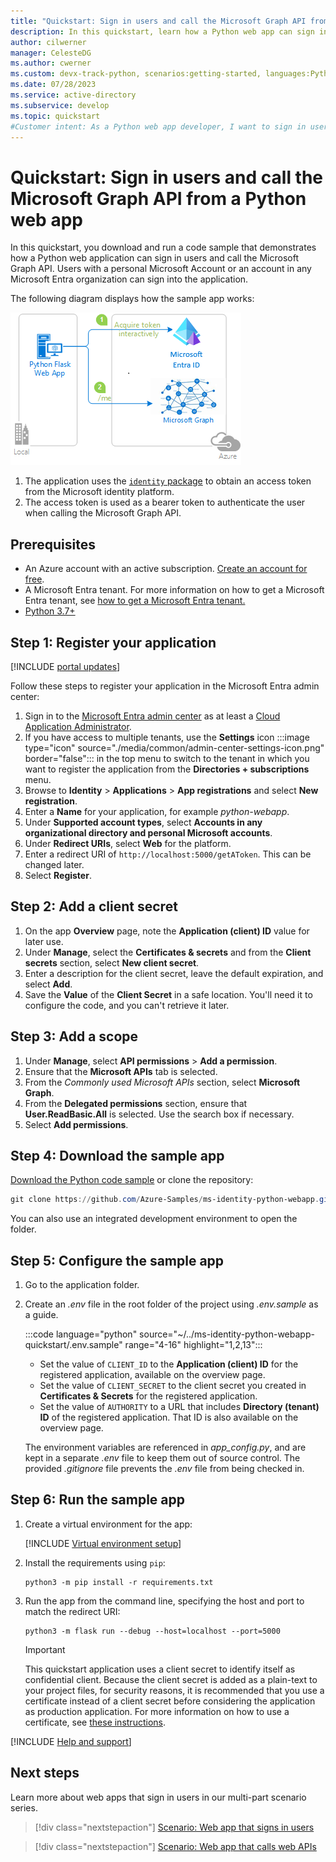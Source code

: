 ```yaml
---
title: "Quickstart: Sign in users and call the Microsoft Graph API from a Python web app"
description: In this quickstart, learn how a Python web app can sign in users, get an access token from the Microsoft identity platform, and call the Microsoft Graph API.
author: cilwerner
manager: CelesteDG
ms.author: cwerner
ms.custom: devx-track-python, scenarios:getting-started, languages:Python
ms.date: 07/28/2023
ms.service: active-directory
ms.subservice: develop
ms.topic: quickstart
#Customer intent: As a Python web app developer, I want to sign in users and call the Microsoft Graph API, so that I can integrate user authentication and access Microsoft Graph data in my application.
---
```


# Quickstart: Sign in users and call the Microsoft Graph API from a Python web app

In this quickstart, you download and run a code sample that demonstrates how a Python web application can sign in users and call the Microsoft Graph API. Users with a personal Microsoft Account or an account in any Microsoft Entra organization can sign into the application.

The following diagram displays how the sample app works:

![Diagram that shows how the sample app generated by this quickstart works.](media/quickstart-v2-python-webapp/topology.png)

1. The application uses the [`identity` package](https://pypi.org/project/identity/) to obtain an access token from the Microsoft identity platform.
2. The access token is used as a bearer token to authenticate the user when calling the Microsoft Graph API.


## Prerequisites

- An Azure account with an active subscription. [Create an account for free](https://azure.microsoft.com/free/?WT.mc_id=A261C142F).
- A Microsoft Entra tenant. For more information on how to get a Microsoft Entra tenant, see [how to get a Microsoft Entra tenant.](./quickstart-create-new-tenant.md)
- [Python 3.7+](https://www.python.org/downloads/)

## Step 1: Register your application

[!INCLUDE [portal updates](~/includes/portal-update.md)]

Follow these steps to register your application in the Microsoft Entra admin center:

1. Sign in to the [Microsoft Entra admin center](https://entra.microsoft.com) as at least a [Cloud Application Administrator](~/identity/role-based-access-control/permissions-reference.md#cloud-application-administrator). 
1. If you have access to multiple tenants, use the **Settings** icon :::image type="icon" source="./media/common/admin-center-settings-icon.png" border="false"::: in the top menu to switch to the tenant in which you want to register the application from the **Directories + subscriptions** menu.
1. Browse to **Identity** > **Applications** > **App registrations** and select **New registration**.
1. Enter a **Name** for your application, for example *python-webapp*. 
1. Under **Supported account types**, select **Accounts in any organizational directory and personal Microsoft accounts**.
1. Under **Redirect URIs**, select **Web** for the platform.
1. Enter a redirect URI of `http://localhost:5000/getAToken`. This can be changed later.
1. Select **Register**.

## Step 2: Add a client secret

1. On the app **Overview** page, note the **Application (client) ID** value for later use.
1. Under **Manage**, select the **Certificates & secrets** and from the **Client secrets** section, select **New client secret**.
1. Enter a description for the client secret, leave the default expiration, and select **Add**.
1. Save the **Value** of the **Client Secret** in a safe location. You'll need it to configure the code, and you can't retrieve it later.

## Step 3: Add a scope

1. Under **Manage**, select **API permissions** > **Add a permission**.
1. Ensure that the **Microsoft APIs** tab is selected.
1. From the *Commonly used Microsoft APIs* section, select **Microsoft Graph**.
1. From the **Delegated permissions** section, ensure that **User.ReadBasic.All** is selected. Use the search box if necessary.
1. Select **Add permissions**.

## Step 4: Download the sample app

[Download the Python code sample](https://github.com/Azure-Samples/ms-identity-python-webapp/archive/main.zip) or clone the repository:

```powershell
git clone https://github.com/Azure-Samples/ms-identity-python-webapp.git
```

You can also use an integrated development environment to open the folder.

## Step 5: Configure the sample app

1. Go to the application folder.

1. Create an *.env* file in the root folder of the project using *.env.sample* as a guide.

    :::code language="python" source="~/../ms-identity-python-webapp-quickstart/.env.sample" range="4-16" highlight="1,2,13":::

    * Set the value of `CLIENT_ID` to the **Application (client) ID** for the registered application, available on the overview page.
    * Set the value of `CLIENT_SECRET` to the client secret you created in **Certificates & Secrets** for the registered application.
    * Set the value of `AUTHORITY` to a URL that includes **Directory (tenant) ID** of the registered application. That ID is also available on the overview page.
    
    The environment variables are referenced in *app_config.py*, and are kept in a separate *.env* file to keep them out of source control. The provided *.gitignore* file prevents the *.env* file from being checked in.

## Step 6: Run the sample app

1. Create a virtual environment for the app:

    [!INCLUDE [Virtual environment setup](~/../azure-docs-pr/articles/app-service/includes/quickstart-python/virtual-environment-setup.md)]

1. Install the requirements using `pip`:

    ```shell
    python3 -m pip install -r requirements.txt
    ```

2. Run the app from the command line, specifying the host and port to match the redirect URI:

    ```shell
    python3 -m flask run --debug --host=localhost --port=5000
    ```

   > [!IMPORTANT]
   > This quickstart application uses a client secret to identify itself as confidential client. Because the client secret is added as a plain-text to your project files, for security reasons, it is recommended that you use a certificate instead of a client secret before considering the application as production application. For more information on how to use a certificate, see [these instructions](./certificate-credentials.md).


[!INCLUDE [Help and support](includes/error-handling-and-tips/help-support-include.md)]

## Next steps

Learn more about web apps that sign in users in our multi-part scenario series.

> [!div class="nextstepaction"]
> [Scenario: Web app that signs in users](scenario-web-app-sign-user-overview.md)

> [!div class="nextstepaction"]
> [Scenario: Web app that calls web APIs](scenario-web-app-call-api-overview.md)
